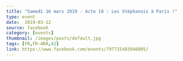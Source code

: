 ```yaml
---
title: "Samedi 16 mars 2019 - Acte 18 : Les Stéphanois à Paris !"
type: event
date:  2019-03-12
source: facebook
category: [events]
thumbnail: /images/posts/default.jpg
tags: [FR,FR-ARA,42]
link: https://www.facebook.com/events/797715483948805/
---
```

